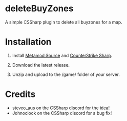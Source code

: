 # deleteBuyZones
A simple CSSharp plugin to delete all buyzones for a map.

# Installation
1. Install [Metamod:Source](https://www.sourcemm.net/downloads.php/?branch=master) and [CounterStrike Sharp](https://github.com/roflmuffin/CounterStrikeSharp).

2. Download the latest release.

3. Unzip and upload to the /game/ folder of your server.

# Credits
* steveo_aus on the CSSharp discord for the idea!
* Johnoclock on the CSSharp discord for a bug fix!
